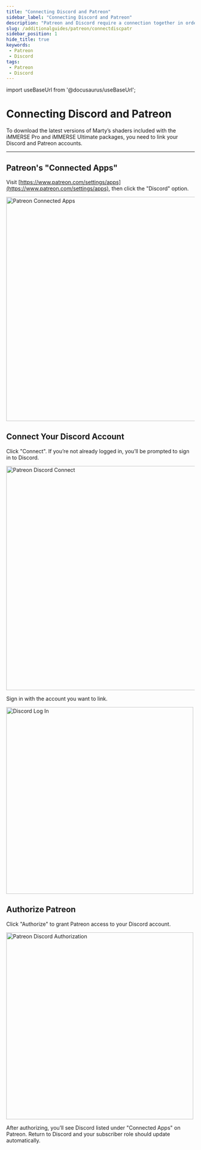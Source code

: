 ```yaml
---
title: "Connecting Discord and Patreon"
sidebar_label: "Connecting Discord and Patreon"
description: "Patreon and Discord require a connection together in order to work properly. This guide covers how to connect the two."
slug: /additionalguides/patreon/connectdiscpatr
sidebar_position: 1
hide_title: true
keywords: 
 - Patreon
 - Discord
tags:
 - Patreon
 - Discord
---
```


<!----------------------- IMPORTS ---------------------------->

import useBaseUrl from '@docusaurus/useBaseUrl';

<!----------------------------------------------------------->

# Connecting Discord and Patreon
To download the latest versions of Marty’s shaders included with the iMMERSE Pro and iMMERSE Ultimate packages, you need to link your Discord and Patreon accounts.

---

## Patreon's "Connected Apps"
Visit [https://www.patreon.com/settings/apps](https://www.patreon.com/settings/apps), then click the "Discord" option.

<img
  src="https://assets.martysmods.com/additionalguides/patreon/ConnectPatreonDiscordConnectedApp.webp"
  alt="Patreon Connected Apps"
  width="600"
/>

## Connect Your Discord Account
Click "Connect". If you’re not already logged in, you’ll be prompted to sign in to Discord.

<img
  src="https://assets.martysmods.com/additionalguides/patreon/ConnectPatreonDiscordConnectButton.webp"
  alt="Patreon Discord Connect"
  width="600"
/>

Sign in with the account you want to link.

<img
  src="https://assets.martysmods.com/additionalguides/patreon/ConnectPatreonDiscordLogin.webp"
  alt="Discord Log In"
  width="500"
/>

## Authorize Patreon
Click "Authorize" to grant Patreon access to your Discord account.

<img
  src="https://assets.martysmods.com/additionalguides/patreon/ConnectPatreonDiscordAuthorize.webp"
  alt="Patreon Discord Authorization"
  width="500"
/>

After authorizing, you’ll see Discord listed under "Connected Apps" on Patreon. Return to Discord and your subscriber role should update automatically.